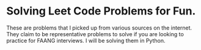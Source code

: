 # Solving Leet Code Problems for Fun.
These are problems that I picked up from various sources on the internet. They claim to be representative problems to solve if you are looking to practice for FAANG interviews.  I will be solving them in Python.
